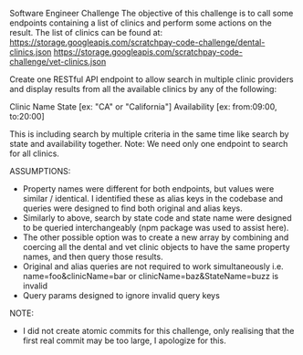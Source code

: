 <!-- @format -->

Software Engineer Challenge
The objective of this challenge is to call some endpoints containing a list of clinics and perform some actions on the result.
The list of clinics can be found at:
https://storage.googleapis.com/scratchpay-code-challenge/dental-clinics.json
https://storage.googleapis.com/scratchpay-code-challenge/vet-clinics.json

Create one RESTful API endpoint to allow search in multiple clinic providers and display results from all the available clinics by any of the following:

Clinic Name
State [ex: "CA" or "California"]
Availability [ex: from:09:00, to:20:00]

This is including search by multiple criteria in the same time like search by state and availability together.
Note: We need only one endpoint to search for all clinics.

ASSUMPTIONS:

-   Property names were different for both endpoints, but values were similar /
    identical. I identified these as alias keys in the codebase and queries were
    designed to find both original and alias keys.
-   Similarly to above, search by state code and state name were designed to be
    queried interchangeably (npm package was used to assist here).
-   The other possible option was to create a new array by combining and coercing all the 
    dental and vet clinic objects to have the same property names, and then
    query those results. 
-   Original and alias queries are not required to work simultaneously i.e.
    name=foo&clinicName=bar or clinicName=baz&StateName=buzz is invalid
-   Query params designed to ignore invalid query keys

NOTE:

- I did not create atomic commits for this challenge, only realising that the
  first real commit may be too large, I apologize for this.